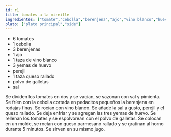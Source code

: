 ```yaml
---
id: r1
title: tomates a la mireille
ingredientes: ["tomate","cebolla","berenjena","ajo","vino blanco","huevo","perejil","queso","polvo de galletas","sal"]
plato: ["plato principal","side"]
---
```

- 6 tomates
-  1 cebolla
-  3 berenjenas
-  1 ajo
-  1 taza de vino blanco
-  3 yemas de huevo
-  perejil
-  1 taza queso rallado
-  polvo de galletas
-  sal

Se dividen los tomates en dos y se vacian, se sazonan con sal y pimienta. Se fríen con la cebolla cortada en pedacitos pequeños la berenjena en rodajas finas. Se rocían con vino blanco. Se añade la sal a gusto, perejil y el queso rallado. Se deja enfriar y se agregan las tres yemas de huevo. Se rellenan los tomates y se espolvorean con el polvo de galletas. Se colocan en un molde, se rocían con queso parmesano rallado y se gratinan al horno durante 5 minutos. Se sirven en su mismo jugo.